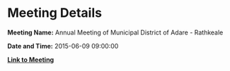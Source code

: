 # Meeting Details

**Meeting Name:** Annual Meeting of Municipal District of Adare - Rathkeale

**Date and Time:** 2015-06-09 09:00:00

**[Link to Meeting](https://www.limerick.ie/council/whats-on/annual-meeting-municipal-district-adare-rathkeale)**
